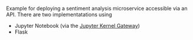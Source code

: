 Example for deploying a sentiment analysis microservice accessible via an API. There are two implementatations using 
* Jupyter Notebook (via the [Jupyter Kernel Gateway](https://github.com/jupyter/kernel_gateway))
* Flask
